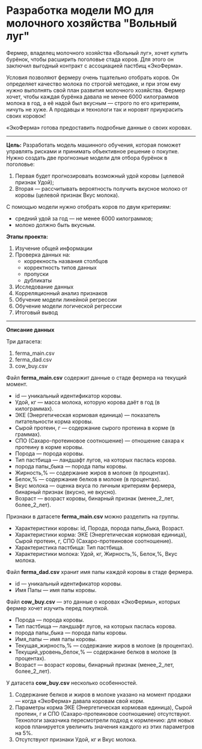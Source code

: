 # Разработка модели МО для молочного хозяйства "Вольный луг"

Фермер, владелец молочного хозяйства «Вольный луг», хочет купить бурёнок, чтобы расширить поголовье стада коров. Для этого он заключил выгодный контракт с ассоциацией пастбищ «ЭкоФерма».

Условия позволяют фермеру очень тщательно отобрать коров. Он определяет качество молока по строгой методике, и при этом ему нужно выполнять свой план развития молочного хозяйства. Фермер хочет, чтобы каждая бурёнка давала не менее 6000 килограммов молока в год, а её надой был вкусным — строго по его критериям, ничуть не хуже. А продавцы и технологи так и норовят приукрасить своих коровок!

«ЭкоФерма» готова предоставить подробные данные о своих коровах. 

<hr>
   
**Цель:** Разработать модель машинного обучения, которая поможет управлять рисками и принимать объективное решение о покупке. Нужно создать две прогнозные модели для отбора бурёнок в поголовье:
   1. Первая будет прогнозировать возможный удой коровы (целевой признак Удой);
   2. Вторая — рассчитывать вероятность получить вкусное молоко от коровы (целевой признак Вкус молока).
   
С помощью модели нужно отобрать коров по двум критериям:
   - средний удой за год — не менее 6000 килограммов;
   - молоко должно быть вкусным.
   
**Этапы проекта:**
  1. Изучение общей информации
  2. Проверка данных на:
     - коррекность названия столбцов
     - корректность типов данных
     - пропуски
     - дубликаты
  3. Исследование данных
  4. Корреляционный анализ признаков
  5. Обучение модели линейной регрессии
  6. Обучение модели логической регрессии
  7. Итоговый вывод
  
<hr>
  
**Описание данных**

Три датасета:
 1. ferma_main.csv
 2. ferma_dad.csv
 3. cow_buy.csv

Файл **ferma_main.csv** содержит данные о стаде фермера на текущий момент. 
 - id — уникальный идентификатор коровы.
 - Удой, кг — масса молока, которую корова даёт в год (в килограммах).
 - ЭКЕ (Энергетическая кормовая единица) — показатель питательности корма коровы.
 - Сырой протеин, г — содержание сырого протеина в корме (в граммах).
 - СПО (Сахаро-протеиновое соотношение) — отношение сахара к протеину в корме коровы.
 - Порода — порода коровы.
 - Тип пастбища — ландшафт лугов, на которых паслась корова.
 - порода папы_быка — порода папы коровы.
 - Жирность,% — содержание жиров в молоке (в процентах).
 - Белок,% — содержание белков в молоке (в процентах).
 - Вкус молока — оценка вкуса по личным критериям фермера, бинарный признак (вкусно, не вкусно).
 - Возраст — возраст коровы, бинарный признак (менее_2_лет, более_2_лет).
 
Признаки в датасете **ferma_main.csv** можно разделить на группы.
 - Характеристики коровы: id, Порода, порода папы_быка, Возраст.
 - Характеристики корма: ЭКЕ (Энергетическая кормовая единица), Сырой протеин, г, СПО (Сахаро-протеиновое соотношение).
 - Характеристика пастбища: Тип пастбища.
 - Характеристики молока: Удой, кг, Жирность,%, Белок,%, Вкус молока.

Файл **ferma_dad.csv** хранит имя папы каждой коровы в стаде фермера.
 - id — уникальный идентификатор коровы.
 - Имя Папы — имя папы коровы.
 
Файл **cow_buy.csv** — это данные о коровах «ЭкоФермы», которых фермер хочет изучить перед покупкой.
 - Порода — порода коровы.
 - Тип пастбища — ландшафт лугов, на которых паслась корова.
 - порода папы_быка — порода папы коровы.
 - Имя_папы — имя папы коровы.
 - Текущая_жирность,% — содержание жиров в молоке (в процентах).
 - Текущий_уровень_белок,% — содержание белков в молоке (в процентах).
 - Возраст — возраст коровы, бинарный признак (менее_2_лет, более_2_лет).

У датасета **cow_buy.csv** несколько особенностей.
1. Содержание белков и жиров в молоке указано на момент продажи — когда «ЭкоФерма» давала коровам свой корм.
2. Параметры корма ЭКЕ (Энергетическая кормовая единица), Сырой протеин, г и СПО (Сахаро-протеиновое соотношение) отсутствуют. Технологи заказчика пересмотрели подход к кормлению: для новых коров планируется увеличить значения каждого из этих параметров на 5%.
4. Отсутствуют признаки Удой, кг и Вкус молока.
